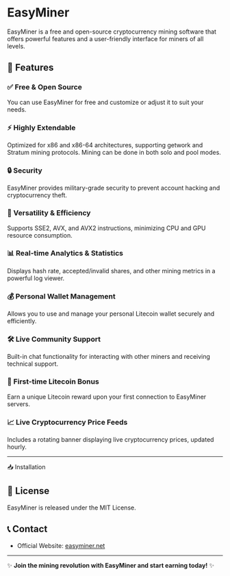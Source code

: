 # EasyMiner



EasyMiner is a free and open-source cryptocurrency mining software that offers powerful features and a user-friendly interface for miners of all levels.

## 🚀 Features

### ✅ Free & Open Source
You can use EasyMiner for free and customize or adjust it to suit your needs.

### ⚡ Highly Extendable
Optimized for x86 and x86-64 architectures, supporting getwork and Stratum mining protocols. Mining can be done in both solo and pool modes.

### 🔒 Security
EasyMiner provides military-grade security to prevent account hacking and cryptocurrency theft.

### 🔄 Versatility & Efficiency
Supports SSE2, AVX, and AVX2 instructions, minimizing CPU and GPU resource consumption.

### 📊 Real-time Analytics & Statistics
Displays hash rate, accepted/invalid shares, and other mining metrics in a powerful log viewer.

### 💰 Personal Wallet Management
Allows you to use and manage your personal Litecoin wallet securely and efficiently.

### 🛠 Live Community Support
Built-in chat functionality for interacting with other miners and receiving technical support.

### 🎁 First-time Litecoin Bonus
Earn a unique Litecoin reward upon your first connection to EasyMiner servers.

### 📈 Live Cryptocurrency Price Feeds
Includes a rotating banner displaying live cryptocurrency prices, updated hourly.

---

 📥 Installation



## 📜 License
EasyMiner is released under the MIT License.

## 📞 Contact
- Official Website: [easyminer.net](https://easyminer.net)

---
✨ **Join the mining revolution with EasyMiner and start earning today!** ✨
